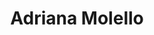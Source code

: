 ---
title       : Adriana Molello
photo       : "adriana.jpg"
occupation  : "Musician, Sound Director "

links:
 - icon     : "fa-facebook"
   url      : ""
 - icon     : "fa-twitter"
   url      : "https://twitter.com/dirtydawn"
 - icon     : "fa-linkedin"
   url      : ""
 - icon     : "fa-instagram"
   url      : "https://www.instagram.com/adrianamolello/"
 - icon     : "fa-soundcloud"
   url      : "https://soundcloud.com/dirtydawn"
 - icon     : "fa-vimeo-square"
   url      : ""
 - icon     : "fa-github"
   url      : "https://github.com/aryawinterfell"
 - icon     : "fa-tumblr"
   url      : ""
 - icon     : "fa-globe"
   url      : "http://www.molello.com"
---